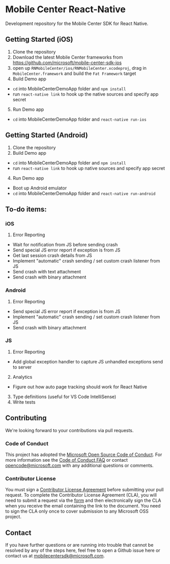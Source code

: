 # Mobile Center React-Native

Development repository for the Mobile Center SDK for React Native.

## Getting Started (iOS)

1. Clone the repository
2. Download the latest Mobile Center frameworks from https://github.com/microsoft/mobile-center-sdk-ios
3. open up `RNMobileCenter/ios/RNMobileCenter.xcodeproj`, drag in `MobileCenter.framework` and build the `Fat Framework` target
4. Build Demo app
  - `cd` into MobileCenterDemoApp folder and `npm install`
  - run `react-native link` to hook up the native sources and specify app secret 
5. Run Demo app
  - `cd` into MobileCenterDemoApp folder and `react-native run-ios`

## Getting Started (Android)

1. Clone the repository
2. Build Demo app
  - `cd` into MobileCenterDemoApp folder and `npm install`
  - run `react-native link` to hook up native sources and specify app secret
4. Run Demo app
  - Boot up Android emulator
  - `cd` into MobileCenterDemoApp folder and `react-native run-android`

## To-do items:

### iOS

1. Error Reporting
  - Wait for notification from JS before sending crash
  - Send special JS error report if exception is from JS
  - Get last session crash details from JS
  - Implement "automatic" crash sending / set custom crash listener from JS
  - Send crash with text attachment
  - Send crash with binary attachment

### Android

1. Error Reporting
  - Send special JS error report if exception is from JS
  - Implement "automatic" crash sending / set custom crash listener from JS
  - Send crash with binary attachment

### JS

1. Error Reporting
  - Add global exception handler to capture JS unhandled exceptions send to server
2. Analytics
  - Figure out how auto page tracking should work for React Native
3. Type definitions (useful for VS Code IntelliSense)
4. Write tests

## Contributing

We're looking forward to your contributions via pull requests.

### Code of Conduct

This project has adopted the [Microsoft Open Source Code of Conduct](https://opensource.microsoft.com/codeofconduct/). For more information see the [Code of Conduct FAQ](https://opensource.microsoft.com/codeofconduct/faq/) or contact opencode@microsoft.com with any additional questions or comments.

### Contributor License

You must sign a [Contributor License Agreement](https://cla.microsoft.com/) before submitting your pull request. To complete the Contributor License Agreement (CLA), you will need to submit a request via the [form](https://cla.microsoft.com/) and then electronically sign the CLA when you receive the email containing the link to the document. You need to sign the CLA only once to cover submission to any Microsoft OSS project. 

## Contact
If you have further questions or are running into trouble that cannot be resolved by any of the steps here, feel free to open a Github issue here or contact us at mobilecentersdk@microsoft.com.
